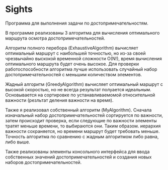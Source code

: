 # Sights
Программа для выполнения задачи по достопримечательностям.

В программе реализованы 3 алгоритма для вычисления оптимального маршрута осмотра достопримечательностей.

Алгоритм полного перебора (ExhaustiveAlgorithm) вычисляет оптимальный маршрут с наибольшей точностью,
но из-за своей чрезвычайно выскокой временной сложности O(N!), время вычисления оптимального маршрута будет очень высокое. Для проверки
работоспособности алгоритма лучше использовать случайный набор достопримечательностей с меньшим количеством элементов.

Жадный алгоритм (GreedyAlgorithm) вычисляет оптимальный маршрут с высокой скоростью, но не всегда результат полуается идеальным.
Основывается на сортировке по устанавливаемомой относительной важности (резльтат деления важности на время).

Также я реализовал собственный алгоритм (MyAlgorithm). Сначала изначальный набор достопримечательностей сортируется по важности, затем
происходит проверка, если следующие по важности элементы тратят меньше времени, то выбираются они. Таким образом. иерархия важности 
сохраняется, но времени маршрут будет требовать меньше. Точность алгоритма по сравнению с жадным алгоритмом либо равна, либо выше.

Также реализованы элементы консольного интерфейса для ввода собственных значений достопримечательностей и создания новых наборов 
достопримечательностей.
